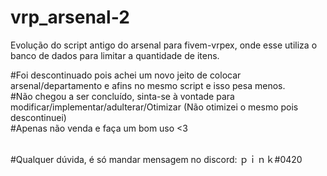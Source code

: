 # vrp_arsenal-2
Evolução do script antigo do arsenal para fivem-vrpex, onde esse utiliza o banco de dados para limitar a quantidade de itens.<br>

#Foi descontinuado pois achei um novo jeito de colocar arsenal/departamento e afins no mesmo script e isso pesa menos.<br>
#Não chegou a ser concluído, sinta-se à vontade para modificar/implementar/adulterar/Otimizar (Não otimizei o mesmo pois descontinuei)<br>
#Apenas não venda e faça um bom uso <3<br><br>

#Qualquer dúvida, é só mandar mensagem no discord: ｐｉｎｋ#0420
